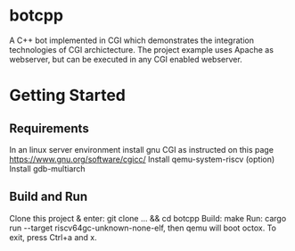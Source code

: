 # botcpp
A C++ bot implemented in CGI which demonstrates the integration technologies of CGI archictecture.
The project example uses Apache as webserver, but can be executed in any CGI enabled webserver.

# Getting Started
## Requirements
In an linux server environment install gnu CGI as instructed on this page https://www.gnu.org/software/cgicc/ 
Install qemu-system-riscv
(option) Install gdb-multiarch
## Build and Run
Clone this project & enter: git clone ... && cd botcpp
Build: make
Run: cargo run --target riscv64gc-unknown-none-elf, then qemu will boot octox. To exit, press Ctrl+a and x.
